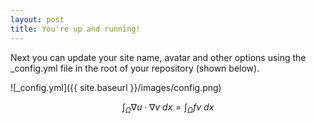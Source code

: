 ```yaml
---
layout: post
title: You're up and running!
---
```


Next you can update your site name, avatar and other options using the _config.yml file in the root of your repository (shown below).

![_config.yml]({{ site.baseurl }}/images/config.png)

$$\int_\Omega \nabla u \cdot \nabla v~dx = \int_\Omega fv~dx$$
